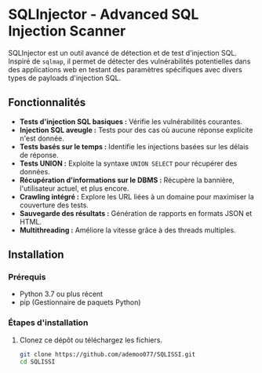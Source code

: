 # SQLInjector - Advanced SQL Injection Scanner

SQLInjector est un outil avancé de détection et de test d'injection SQL. Inspiré de `sqlmap`, il permet de détecter des vulnérabilités potentielles dans des applications web en testant des paramètres spécifiques avec divers types de payloads d'injection SQL.

## Fonctionnalités

- **Tests d'injection SQL basiques :** Vérifie les vulnérabilités courantes.
- **Injection SQL aveugle :** Tests pour des cas où aucune réponse explicite n'est donnée.
- **Tests basés sur le temps :** Identifie les injections basées sur les délais de réponse.
- **Tests UNION :** Exploite la syntaxe `UNION SELECT` pour récupérer des données.
- **Récupération d'informations sur le DBMS :** Récupère la bannière, l'utilisateur actuel, et plus encore.
- **Crawling intégré :** Explore les URL liées à un domaine pour maximiser la couverture des tests.
- **Sauvegarde des résultats :** Génération de rapports en formats JSON et HTML.
- **Multithreading :** Améliore la vitesse grâce à des threads multiples.

## Installation

### Prérequis

- Python 3.7 ou plus récent
- pip (Gestionnaire de paquets Python)

### Étapes d'installation

1. Clonez ce dépôt ou téléchargez les fichiers.

   ```bash
   git clone https://github.com/ademoo077/SQLISSI.git
   cd SQLISSI
